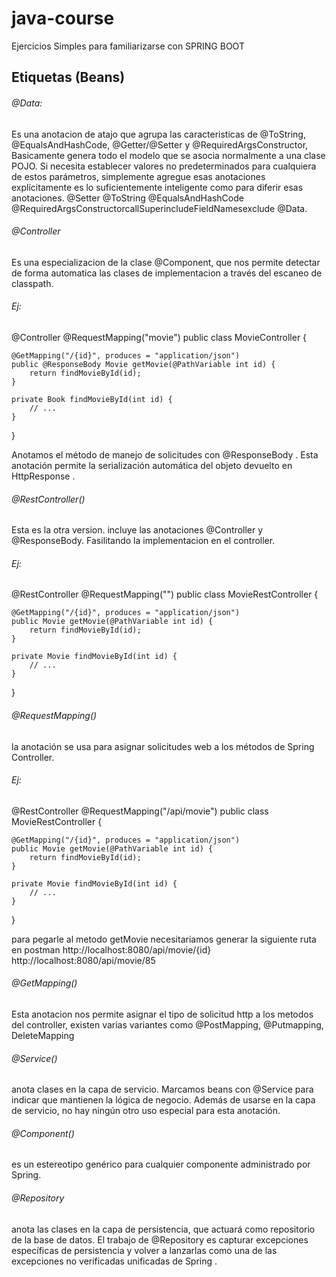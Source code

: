 # java-course
Ejercicios Simples para familiarizarse con SPRING BOOT

## Etiquetas (Beans)

###### @Data:
Es una anotacion de atajo que agrupa las caracteristicas de @ToString, @EqualsAndHashCode, @Getter/@Setter y @RequiredArgsConstructor, Basicamente genera todo el modelo que se asocia normalmente a una clase POJO.
Si necesita establecer valores no predeterminados para cualquiera de estos parámetros, simplemente agregue esas anotaciones explícitamente es lo suficientemente inteligente como para diferir esas anotaciones. @Setter @ToString @EqualsAndHashCode @RequiredArgsConstructorcallSuperincludeFieldNamesexclude @Data.

###### @Controller
Es una especializacion de la clase @Component, que nos permite detectar de forma automatica las clases de implementacion a través del escaneo de classpath.

###### Ej:

@Controller
@RequestMapping("movie")
public class MovieController {

    @GetMapping("/{id}", produces = "application/json")
    public @ResponseBody Movie getMovie(@PathVariable int id) {
        return findMovieById(id);
    }

    private Book findMovieById(int id) {
        // ...
    }
}

Anotamos el método de manejo de solicitudes con @ResponseBody . Esta anotación permite la serialización automática del objeto devuelto en HttpResponse .

###### @RestController()
 Esta es la otra version. incluye las anotaciones @Controller y @ResponseBody. Fasilitando la implementacion en el controller.
 
 ###### Ej:

@RestController
@RequestMapping("")
public class MovieRestController {
    
    @GetMapping("/{id}", produces = "application/json")
    public Movie getMovie(@PathVariable int id) {
        return findMovieById(id);
    }

    private Movie findMovieById(int id) {
        // ...
    }
}

###### @RequestMapping()
la anotación se usa para asignar solicitudes web a los métodos de Spring Controller.

 ###### Ej:
 @RestController
@RequestMapping("/api/movie")
public class MovieRestController {
    
    @GetMapping("/{id}", produces = "application/json")
    public Movie getMovie(@PathVariable int id) {
        return findMovieById(id);
    }

    private Movie findMovieById(int id) {
        // ...
    }
}

para pegarle al metodo getMovie necesitariamos generar la siguiente ruta en postman
http://localhost:8080/api/movie/{id}
http://localhost:8080/api/movie/85

###### @GetMapping()
Esta anotacion nos permite asignar el tipo de solicitud http a los metodos del controller, existen varias variantes como
@PostMapping, @Putmapping, DeleteMapping

###### @Service()
anota clases en la capa de servicio.
Marcamos beans con @Service para indicar que mantienen la lógica de negocio. Además de usarse en la capa de servicio, no hay ningún otro uso especial para esta anotación.

###### @Component()
es un estereotipo genérico para cualquier componente administrado por Spring.

###### @Repository
anota las clases en la capa de persistencia, que actuará como repositorio de la base de datos.
El trabajo de @Repository es capturar excepciones específicas de persistencia y volver a lanzarlas como una de las excepciones no verificadas unificadas de Spring .
